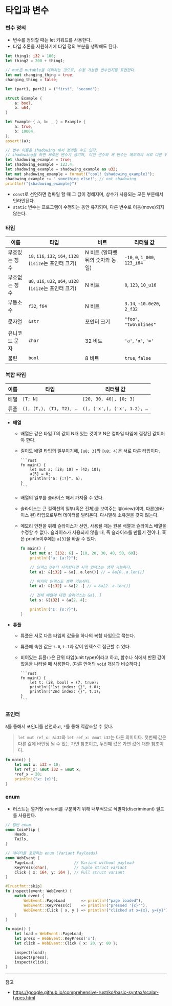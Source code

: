 # 타입과 변수

### 변수 정의

- 변수를 정의할 때는 let 키워드를 사용한다.
- 타입 추론을 지원하기에 타입 정의 부분을 생략해도 된다.

```rust
let thing1: i32 = 100;
let thing2 = 200 + thing1;

// mut은 mutable을 의미하는 것으로, 수정 가능한 변수인지를 표현한다.
let mut changing_thing = true;
changing_thing = false;

let (part1, part2) = ("first", "second");

struct Example {
    a: bool,
    b: u64,
}

let Example { a, b: _ } = Example {
    a: true,
    b: 10004,
};
assert!(a);

// 변수 이름을 shadowing 해서 정의할 수도 있다.
// shadowing을 하면 새로운 변수가 생기며, 이전 변수와 새 변수는 메모리의 서로 다른 위치에 존재한다.
let shadowing_example = true;
let shadowing_example = 123.4;
let shadowing_example = shadowing_example as u32;
let mut shadowing_example = format!("cool! {shadowing_example}");
shadowing_example += " something else!"; // not shadowing
println!("{shadowing_example}")
```

- `const`로 선언하면 컴파일 할 때 그 값이 정해지며, 상수가 사용되는 모든 부분에서 인라인된다.
- `static` 변수는 프로그램이 수행되는 동안 유지되며, 다른 변수로 이동(move)되지 않는다.

### 타입

|이름|타입|비트|리터럴 값|
|-|-|-|-|
|부호있는 정수|`i8`, `i16`, `i32`, `i64`, `i128` (`isize`는 포인터 크기)|N 비트 (알파벳 뒤의 숫자와 동일)|`-10`, `0`, `1_000`, `123_i64`|
|부호없는 정수|`u8`, `u16`, `u32`, `u64`, `u128` (`isize`는 포인터 크기)|N 비트|`0`, `123`, `10_u16`|
|부동소수|`f32`, `f64`|N 비트|`3.14`, `-10.0e20`, `2_f32`|
|문자열|`&str`|포인터 크기|`"foo"`, `"two\nlines"`|
|유니코드 문자|`char`|32 비트|`'a'`, `'α'`, `'∞'`|
|불린|`bool`|8 비트|`true`, `false`|

### 복합 타입

|이름|타입|리터럴 값|
|-|-|-|
|배열|`[T; N]`|`[20, 30, 40], [0; 3]`|
|튜플|`(), (T,), (T1, T2), …`|`(), ('x',), ('x', 1.2), …`|

- **배열**
  - 배열은 같은 타입 T의 값이 N개 있는 것이고 N은 컴파일 타임에 결정된 값이어야 한다.
  - 길이도 배열 타입의 일부이기에, `[u8; 3]`와 `[u8; 4]`은 서로 다른 타입이다.

        ```rust
        fn main() {
            let mut a: [i8; 10] = [42; 10];
            a[5] = 0;
            println!("a: {:?}", a);
        }
        ```
  - 배열의 일부를 슬라이스 해서 가져올 수 있다. 
  - 슬라이스는 큰 컬랙션의 일부(혹은 전체)를 보여주는 뷰(view)이며, 다른(슬라이스 된) 타입으로부터 데이터를 빌려온다. 다시말해 소유권을 갖지 않는다.
  - 메모리 안전을 위해 슬라이스가 선언, 사용될 때는 원본 배열과 슬라이스 배열을 수정할 수 없다. 슬라이스가 사용되지 않을 때, 즉 슬라이스를 만들기 전이나, 혹은 println이후에는 `a[3]`을 바꿀 수 있다.

    ```rust
    fn main() {
        let mut a: [i32; 6] = [10, 20, 30, 40, 50, 60];
        println!("a: {a:?}");

        // 인덱스 0부터 시작한다면 시작 인덱스는 생략 가능하다. 
        let a1: &[i32] = &a[..a.len()] // = &a[0..a.len()]

        // 마지막 인덱스도 생략 가능하다.
        let a1: &[i32] = &a[2..] // = &a[2..a.len()]

        // 전체 배열에 대한 슬라이스는 &a[..]
        let s: &[i32] = &a[2..4];

        println!("s: {s:?}");
    }
    ```

- **튜플**   
  - 튜플은 서로 다른 타입의 값들을 하나의 복합 타입으로 묶는다.
  - 튜플에 속한 값은 `t.0`, `t.1`과 같이 인덱스로 접근할 수 있다.
  - 비어있는 튜플`()`은 단위 타입(unit type)이라고 하고, 함수나 식에서 반환 값이 없음을 나타낼 때 사용한다. (다른 언어의 `void` 개념과 비슷하다.)

        ```rust
        fn main() {
            let t: (i8, bool) = (7, true);
            println!("1st index: {}", t.0);
            println!("2nd index: {}", t.1);
        }
        ```

### 포인터

`&`를 통해서 포인터를 선언하고, `*`를 통해 역참조할 수 있다.

> `let mut ref_x: &i32`와 `let ref_x: &mut i32`는 다른 의미이다. 첫번째 값은 다른 값에 바인딩 될 수 있는 가변 참조이고, 두번째 값은 가변 값에 대한 참조이다.

```rust
fn main() {
    let mut x: i32 = 10;
    let ref_x: &mut i32 = &mut x;
    *ref_x = 20;
    println!("x: {x}");
}
```

### enum

- 러스트는 열거형 variant를 구분하기 위해 내부적으로 식별자(discriminant) 필드를 사용한다.
  
```rust
// 일반 enum
enum CoinFlip {
    Heads,
    Tails,
}

// 데이터를 포함하는 enum (Variant Payloads)
enum WebEvent {
    PageLoad,                 // Variant without payload
    KeyPress(char),           // Tuple struct variant
    Click { x: i64, y: i64 }, // Full struct variant
}

#[rustfmt::skip]
fn inspect(event: WebEvent) {
    match event {
        WebEvent::PageLoad       => println!("page loaded"),
        WebEvent::KeyPress(c)    => println!("pressed '{c}'"),
        WebEvent::Click { x, y } => println!("clicked at x={x}, y={y}"),
    }
}

fn main() {
    let load = WebEvent::PageLoad;
    let press = WebEvent::KeyPress('x');
    let click = WebEvent::Click { x: 20, y: 80 };

    inspect(load);
    inspect(press);
    inspect(click);
}
```

---
참고
- https://google.github.io/comprehensive-rust/ko/basic-syntax/scalar-types.html